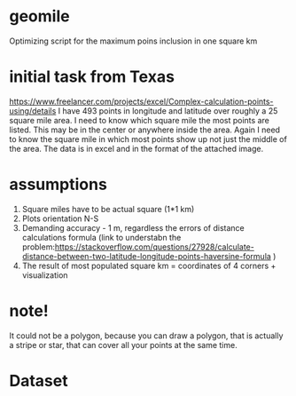# geomile
Optimizing script for the maximum poins inclusion in one square km 

# initial task from Texas
https://www.freelancer.com/projects/excel/Complex-calculation-points-using/details
I have 493 points in longitude and latitude over roughly a 25 square mile area.  I need to know which square mile the most points are listed.  This may be in the center or anywhere inside the area.  Again I need to know the square mile in which most points show up not just the middle of the area.  The data is in excel and in the format of the attached image. 

# assumptions
1) Square miles have to be actual square (1*1 km)
2) Plots orientation N-S 
3) Demanding accuracy - 1 m, regardless the errors of distance calculations formula (link to understabn the problem:https://stackoverflow.com/questions/27928/calculate-distance-between-two-latitude-longitude-points-haversine-formula )
4) The result of most populated square km = coordinates of 4 corners + visualization 

# note!
It could not be a polygon, because you can draw a polygon, that is actually a stripe or star, that can cover all your points at the same time.

# Dataset 

